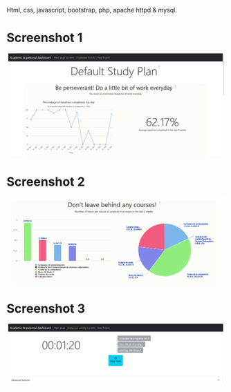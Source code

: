 
Html, css, javascript, bootstrap, php, apache httpd & mysql.


# Screenshot 1
![Image of the page](https://github.com/AntoniFont/MyOwnLifeDashboard/blob/main/screenshot1.png)
# Screenshot 2
![Image of the page](https://github.com/AntoniFont/MyOwnLifeDashboard/blob/main/screenshot2.png)
# Screenshot 3
![Image of the page](https://github.com/AntoniFont/MyOwnLifeDashboard/blob/main/screenshot3.png)
